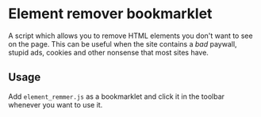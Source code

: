 # Element remover bookmarklet

A script which allows you to remove HTML elements you don't want to see on the page. This can be useful when the site contains a *bad* paywall, stupid ads, cookies and other nonsense that most sites have.

## Usage

Add `element_remmer.js` as a bookmarklet and click it in the toolbar whenever you want to use it.